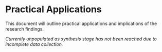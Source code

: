 # Practical Applications

This document will outline practical applications and implications of the research findings.

_Currently unpopulated as synthesis stage has not been reached due to incomplete data collection._
